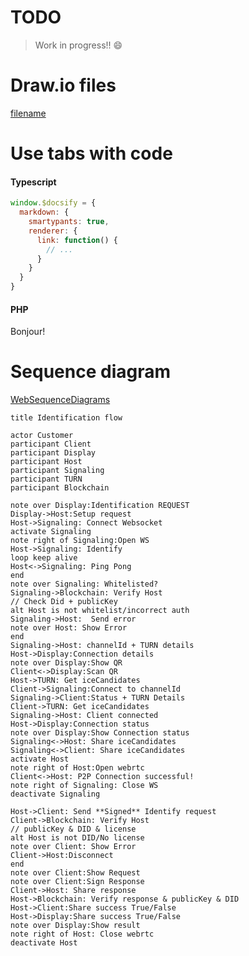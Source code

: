 # TODO

> Work in progress!! :smile:

# Draw.io files

[filename](_media/IPSP-Overview.drawio)

# Use tabs with code

<!-- tabs:start -->

#### **Typescript**

```js
window.$docsify = {
  markdown: {
    smartypants: true,
    renderer: {
      link: function() {
        // ...
      }
    }
  }
}
```

#### **PHP**

Bonjour!

<!-- tabs:end -->

# Sequence diagram

[WebSequenceDiagrams](https://www.websequencediagrams.com/)

```websequencediagrams
title Identification flow

actor Customer
participant Client
participant Display
participant Host
participant Signaling
participant TURN
participant Blockchain

note over Display:Identification REQUEST
Display->Host:Setup request
Host->Signaling: Connect Websocket
activate Signaling
note right of Signaling:Open WS
Host->Signaling: Identify
loop keep alive
Host<->Signaling: Ping Pong
end
note over Signaling: Whitelisted?
Signaling->Blockchain: Verify Host
// Check Did + publicKey
alt Host is not whitelist/incorrect auth
Signaling->Host:  Send error
note over Host: Show Error
end 
Signaling->Host: channelId + TURN details
Host->Display:Connection details
note over Display:Show QR
Client<->Display:Scan QR
Host->TURN: Get iceCandidates
Client->Signaling:Connect to channelId
Signaling->Client:Status + TURN Details
Client->TURN: Get iceCandidates
Signaling->Host: Client connected
Host->Display:Connection status
note over Display:Show Connection status
Signaling<->Host: Share iceCandidates
Signaling<->Client: Share iceCandidates
activate Host
note right of Host:Open webrtc
Client<->Host: P2P Connection successful!
note right of Signaling: Close WS
deactivate Signaling

Host->Client: Send **Signed** Identify request
Client->Blockchain: Verify Host
// publicKey & DID & license
alt Host is not DID/No license
note over Client: Show Error
Client->Host:Disconnect
end 
note over Client:Show Request
note over Client:Sign Response
Client->Host: Share response
Host->Blockchain: Verify response & publicKey & DID
Host->Client:Share success True/False
Host->Display:Share success True/False
note over Display:Show result
note right of Host: Close webrtc
deactivate Host
```


